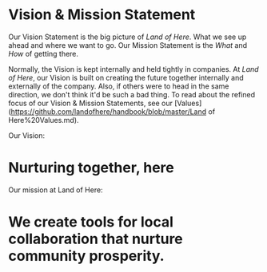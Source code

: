 # Vision & Mission Statement

Our Vision Statement is the big picture of *Land of Here*. What we see up ahead and where we want to go. Our Mission Statement is the _What_ and _How_ of getting there.

Normally, the Vision is kept internally and held tightly in companies. At *Land of Here*, our Vision is built on creating the future together internally and externally of the company. Also, if others were to head in the same direction, we don't think it'd be such a bad thing. To read about the refined focus of our Vision & Mission Statements, see our [Values](https://github.com/landofhere/handbook/blob/master/Land of Here%20Values.md).

Our Vision:
# Nurturing together, here

Our mission at Land of Here:

# We create tools for local collaboration that nurture community prosperity.
